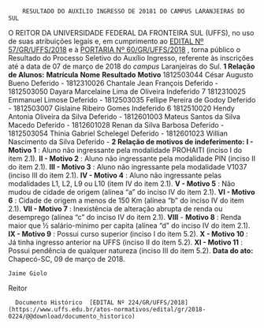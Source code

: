         RESULTADO DO AUXÍLIO INGRESSO DE 20181 DO CAMPUS LARANJEIRAS DO SUL  

 O REITOR DA UNIVERSIDADE FEDERAL DA FRONTEIRA SUL (UFFS), no uso de suas atribuições legais e, em cumprimento ao [EDITAL Nº 57/GR/UFFS/2018](https://www.uffs.edu.br/atos-normativos/edital/gr/2018-0057)  e à [PORTARIA Nº 60/GR/UFFS/2018](https://www.uffs.edu.br/atos-normativos/portaria/gr/2018-0060)  , torna público o Resultado do Processo Seletivo do Auxílio Ingresso, referente às inscrições até a data de 07 de março de 2018 do *campus* Laranjeiras do Sul.  **1 Relação de Alunos:**      **Matrícula**    **Nome**    **Resultado**    **Motivo**      1812503044   César Augusto Bueno   Deferido   -     1812310026   Chantale Jean François   Deferido   -     1812503050   Dayara Marcelaine Lima de Oliveira   Indeferido   7     1812310025   Emmanuel Limose   Deferido   -     1812503035   Fellipe Pereira de Godoy   Deferido   -     1812503007   Gislaine Ribeiro Gomes   Indeferido   6     1812510020   Hendy Antonia Oliveira da Silva   Deferido   -     1812601003   Mateus Santos da Silva Macedo   Deferido   -     1812601028   Renan da Silva Barbosa   Deferido   -     1812503054   Thinia Gabriel Schelegel   Deferido   -     1812601023   Willian Nascimento da Silva   Deferido   -      **2 Relação de motivos de indeferimento:**  **I - Motivo 1** : Aluno não ingressante pela modalidade PROHAITI (inciso I do item 2.1). **II - Motivo 2** : Aluno não ingressante pela modalidade PIN (inciso II do item 2.1). **III - Motivo 3** : Aluno não ingressante pela modalidade V1037 (inciso III do item 2.1). **IV - Motivo 4** : Aluno não ingressante pelas modalidades L1, L2, L9 ou L10 (item IV do item 2.1). **V - Motivo 5** : Não mudou de cidade de origem (alínea “a” do inciso IV do item 2.1). **VI - Motivo 6** : Cidade de origem a menos de 150 Km (alínea “b” do inciso IV do item 2.1). **VII - Motivo 7** : Inexistência de alteração abrupta de renda ou desemprego (alínea “c” do inciso IV do item 2.1). **VIII** - **Motivo 8** : Renda maior que ½ salário-mínimo per capita (alínea “d” do inciso IV do item 2.1). **IX - Motivo 9** : Possui curso superior (inciso I do item 5.2). **X - Motivo 10** : Já tinha ingresso anterior na UFFS (inciso II do item 5.2). **XI - Motivo 11** : Possui pendência de qualquer natureza (inciso III do item 5.2).      **Data do ato:** Chapecó-SC, 09 de março de 2018.   
 

    Jaime Giolo   
 Reitor 

      Documento Histórico  [EDITAL Nº 224/GR/UFFS/2018](https://www.uffs.edu.br/atos-normativos/edital/gr/2018-0224/@@download/documento_historico)     
      